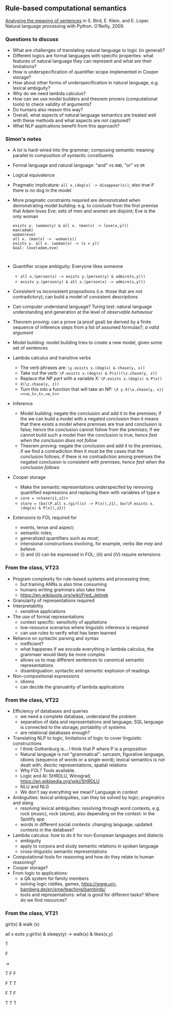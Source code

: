 ## Rule-based computational semantics

[Analysing the meaning of sentences](https://www.nltk.org/book/ch10.html) in S. Bird, E. Klein, and E. Loper. Natural language processing with Python. O’Reilly, 2009.

### Questions to discuss

* What are challenges of translating natural language to logic (in general)?
* Different logics are formal languages with specific properties: what features of natural language they can represent and what are their limitations?
* How is underspecification of quantifier scope implemented in Cooper storage?
* How about other forms of underspecification in natural language, e.g. lexical ambiguity?
* Why do we need lambda calculus?
* How can we use model builders and theorem provers (computational tools) to check validity of arguments?
* Do humans also reason this way?
* Overall, what aspects of natural language semantics are treated well with these methods and what aspects are not captured?
* What NLP applications benefit from this approach?

### Simon's notes

* A lot is hard-wired into the grammar; composing semantic meaning parallel to composition of syntactic constituents
* Formal language and natural language: "and" vs `AND`, "or" vs `OR`
* Logical equivalence
* Pragmatic implicature: `all x.(dog(x) -> disappear(x))`; also true if there is no dog in the model
* More pragmatic constraints required are demonstrated when demonstrating model building: e.g. to conclude from the first premise that Adam loves Eve: sets of men and women are disjoint; Eve is the only woman

  ```
  exists y. (woman(y) & all x. (man(x) -> love(x,y)))
  man(adam)
  woman(eve)
  all x. (man(x) -> -woman(x))
  exists y. all x. (woman(x) -> (x = y))
  Goal: love(adam,eve)
  
  
  
  ```
* Quantifier scope ambiguity: Everyone likes someone
  * `all x.(person(x) -> exists y.(person(y) & admire(x,y)))`
  * `exists y.(person(y) & all x.(person(x) -> admire(x,y)))`
* Consistent vs inconsistent propositions (i.e. those that are not contradictory); can build a model of consistent descriptions
* Can computer understand language? Turing test: natural language understanding and generation at the level of *observable behaviour*
* Theorem proving: can a prove (a proof goal) be derived by a finite sequence of inference steps from a list of assumed formulas?; *a valid argument*
* Model building: model building tries to create a new model, given some set of sentences
* Lambda calculus and transitive verbs
  * The verb phrases are: `\y.exists x.(dog(x) & chase(y, x))`
  * Take out the verb: `\P.exists x.(dog(x) & P(x))(\z.chase(y, z))`
  * Replace the NP part with a variable X: `\P.exists x.(dog(x) & P(x))`
  * `X(\z.chase(y, z))`
  * Turn this into a function that will take an NP: `\X y.X(\x.chase(y, x)) <<<e,t>,t>,<e,t>>`
* Inference
  * Model building: negate the conclusion and add it to the premises; if the we can build a model with a negated conclusion then it means that there exists a model where premises are true and conclusion is false; hence the conclusion cannot follow from the premises; if we cannot build such a model then the conclusion is true; *hence fast when the conclusion does not follow*
  * Theorem proving: negate the conclusion and add it to the premises, if we find a contradiction then it must be the cases that the conclusion follows; if there is no contradiction among premises the negated conclusion is consistent with premises; *hence fast when the conclusion follows*
* Cooper storage
  * Make the semantic representations underspecifed by removing quantified expressions and replacing them with variables of type e
  * `core = <chase(z1,z2)>`
  * `store = (bo(\P.all x.(girl(x) -> P(x)),z1), bo(\P.exists x.(dog(x) & P(x)),z2))`
* Extensions to FOL required for
  * events, tense and aspect;
  * semantic roles;
  * generalized quantifiers such as *most*;
  * intensional constructions involving, for example, verbs like *may* and *believe*.
  * (i) and (ii) can be expressed in FOL; (iii) and (iV) require extensions

### From the class, VT23

* Program complexity for rule-based systems and processing time;
  * but training ANNs is also time consuming
  * humans writing grammars also take time
  * <https://en.wikiquote.org/wiki/Fred_Jelinek>
* Granulairty of representations required
* Interpretability
  * sensitive applications
* The use of formal representations
  * context specific: sensitivity of appliations
  * low-resource scenarios where linguistic inference is required
  * can use rules to verify what has been learned
* Reliance on syntactic parsing and syntax
  * inefficient?
  * what happenes if we encode everything in lambda calculus, the grammaer would likely be more complex
  * allows us to map different sentences to canonical semantic representations
  * disambiguation: syntactic and semantic explosion of readings
* Non-compositional expressions
  * idioms
  * can decide the granualrity of lambda applications

### From the class, VT22

* Efficiency of databases and queries
  * we need a complete database, understand the problem
  * separation of data and representations and language; SQL language is connected to the storage; portability of systems
  * are relational databases enough?
* Translating NLP to logic, limitations of logic to cover linguistic constructions
  * I think Gothenburg is... I think that P where P is a proposition
  * Natural language is not "grammatical": sarcasm, figurative language, idioms (sequence of words or a single word); lexical semantics is not dealt with; deictic representations, spatial relations
  * Why FOL? Tools available.
  * Logic and AI: SHRDLU, Winograd, <https://en.wikipedia.org/wiki/SHRDLU>
  * NLU and NLG
  * We don't say everything we mean? Language in context
* Ambiguities: lexical ambiguities, can they be solved by logic; pragmatics and slang
  * resolving lexical ambiguities: resolving through word contexts, e.g. rock (music), rock (stone); also depending on the context: in the Spotify app
  * words in different social contexts: changing language; updated contexts in the database?
* Lambda calculus: how to do it for non-European languages and dialects
  * ambiguity
  * apply to corpora and study semantic relations in spoken language
  * cross-linguistic semantic representations
* Computational tools for reasoning and how do they relate to human reasoning?
* Cooper storage?
* From logic to applications:
  * a QA system for family members
  * solving logic riddles, games, <https://www.uni-bamberg.de/en/sme/teaching/bambirds/>
  * tools and representations: what is good for different tasks? Where do we find resources?

### From the class, VT21

girl(x) & walk (x)

all x exits y.girl(x) & sleepy(y) -> walk(x) & likes(x,y)

T

F

\->

T F F

F T T

F T F

T T T
